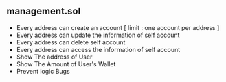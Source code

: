 ## management.sol
- Every address can create an account [ limit : one account per address ]
- Every address can update the information of self account
- Every address can delete self account
- Every address can access the information of self account
- Show The address of User
- Show The Amount of User's Wallet
- Prevent logic Bugs
